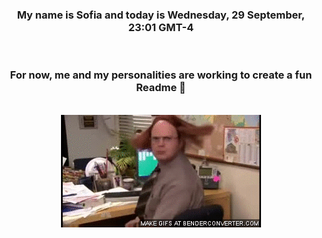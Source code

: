 


<div align="center">
<h3 >My name is Sofia and today is Wednesday, 29 September, 23:01 GMT-4</h3><br>
<h3 >For now, me and my personalities are working to create a fun Readme 👋
</h3><br>
<img src='img/dwight.gif' alt='working...'/>
</div>
